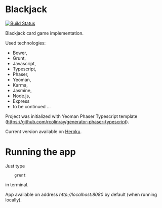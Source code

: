 # Blackjack 

[![Build Status][travis-badge]][travis-badge-url]

Blackjack card game implementation. 

Used technologies:
- Bower,
- Grunt,
- Javascript,
- Typescript, 
- Phaser,
- Yeoman,
- Karma,
- Jasmine,
- Node.js,
- Express
- to be continued ... 

Project was initialized with Yeoman Phaser Typescript template (https://github.com/rcolinray/generator-phaser-typescript).

Current version available on [Heroku](https://web-blackjack-game.herokuapp.com).

# Running the app
Just type 
```
	grunt
``` 
in terminal.

App available on address _http://localhost:8080_ by default (when running locally).


[travis-badge]: https://travis-ci.org/Nevaan/web-blackjack.svg?branch=master
[travis-badge-url]: https://travis-ci.org/Nevaan/web-blackjack
